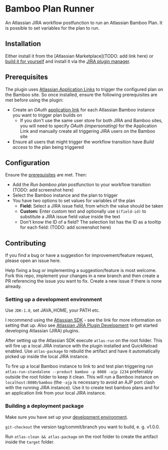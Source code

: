 # Bamboo Plan Runner

An Atlassian JIRA workflow postfunction to run an Atlassian Bamboo Plan. It is possible to set variables for the plan to run.

## Installation

Either install it from the [Atlassian Marketplace](TODO: add link here) or [build it for yourself](#building-a-deployment-package) and install it via the [JIRA plugin manager](https://confluence.atlassian.com/upm/installing-marketplace-apps-273875715.html#InstallingMarketplaceapps-Installingbyfileupload).

## Prerequisites

The plugin uses [Atlassian Application Links](https://confluence.atlassian.com/applinks/link-atlassian-applications-to-work-together-785449117.html) to trigger the configured plan on the Bamboo site. So once installed, ensure the following prerequisites are met before using the plugin:

- Create an _OAuth_ [application link](https://confluence.atlassian.com/bamboo/linking-to-another-application-360677713.html#Linkingtoanotherapplication-Impersonatingandnon-impersonatingauthenticationtypes) for each Atlassian Bamboo instance you want to trigger plan builds on
  - If you don't use the same user store for both JIRA and Bamboo sites, you will need to specify _OAuth (impersonating)_ for the Application Link and manually create all triggering JIRA users on the Bamboo site
- Ensure all users that might trigger the workflow transition have _Build access_ to the plan being triggered

## Configuration

Ensure the [prerequisites](#prerequisites) are met. Then:

- Add the _Run bamboo plan_ postfunction to your workflow transition (TODO: add screenshot here)
- Select the Bamboo instance and the plan to trigger
- You have two options to set values for variables of the plan
  - **Field:** Select a JIRA issue field, from which the value should be taken
  - **Custom:** Enter custom text and optionally use `$(field-id)` to substitute a JIRA issue field value inside the text
  - Don't know the ID of a field? The selection list has the ID as a tooltip for each field: (TODO: add screenshot here)

## Contributing

If you find a bug or have a suggestion for improvement/feature request, please open an issue here.

Help fixing a bug or implementing a suggestion/feature is most welcome. Fork this repo, implement your changes in a new branch and then create a PR referencing the issue you want to fix. Create a new issue if there is none already.

### Setting up a development environment

Use `JDK-1.8`, set JAVA_HOME, your PATH etc.

I recommend using the [Atlassian SDK](https://developer.atlassian.com/server/framework/atlassian-sdk/) - see the link for more information on setting that up. Also see [Atlassian JIRA Plugin Development](https://developer.atlassian.com/server/framework/atlassian-sdk/set-up-the-atlassian-plugin-sdk-and-build-a-project/) to get started developing Atlassian (JIRA) plugins.

After setting up the Atlassian SDK execute `atlas-run` on the root folder. This will fire up a local JIRA instance with the plugin installed and QuickReload enabled. Use `atlas-package` to rebuild the artifact and have it automatically picked up inside the local JIRA instance.

To fire up a local Bamboo instance to link to and test plan triggering run `atlas-run-standalone --product bamboo -p 8080 -ajp 1234` preferrably outside the root folder to keep it clean. This will run a Bamboo instance on `localhost:8080/bamboo` (the `-ajp` is necessary to avoid an AJP port clash with the running JIRA instance). Use it to create test bamboo plans and for an application link from your local JIRA instance.

### Building a deployment package

Make sure you have set up your [development environment](#setting-up-a-development-environment).

`git-checkout` the version tag/commit/branch you want to build, e. g. v1.0.0.

Run `atlas-clean && atlas-package` on the root folder to create the artifact inside the `target` folder.
